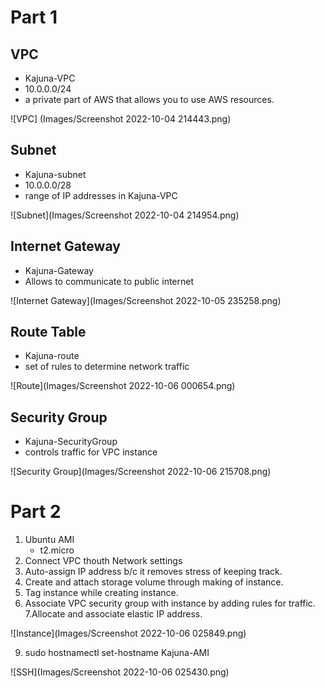 # Part 1
## VPC
- Kajuna-VPC
- 10.0.0.0/24
- a private part of AWS that allows you to use AWS resources.

![VPC] (Images/Screenshot 2022-10-04 214443.png)

## Subnet
- Kajuna-subnet
- 10.0.0.0/28
- range of IP addresses in Kajuna-VPC

![Subnet](Images/Screenshot 2022-10-04 214954.png)

## Internet Gateway
- Kajuna-Gateway
- Allows to communicate to public internet

![Internet Gateway](Images/Screenshot 2022-10-05 235258.png)

## Route Table
- Kajuna-route
- set of rules to determine network traffic

![Route](Images/Screenshot 2022-10-06 000654.png)

## Security Group
- Kajuna-SecurityGroup
- controls traffic for VPC instance

![Security Group](Images/Screenshot 2022-10-06 215708.png)

# Part 2
1. Ubuntu AMI
	- t2.micro
2. Connect VPC thouth Network settings
3. Auto-assign IP address b/c it removes stress of keeping track.
4. Create and attach storage volume through making of instance.
5. Tag instance while creating instance.
6. Associate VPC security group with instance by adding rules for traffic.
7.Allocate and associate elastic IP address.

![Instance](Images/Screenshot 2022-10-06 025849.png)

9. sudo hostnamectl set-hostname Kajuna-AMI

![SSH](Images/Screenshot 2022-10-06 025430.png)
